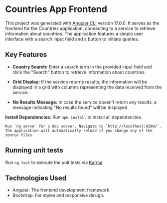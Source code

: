 # Countries App Frontend

This project was generated with [Angular CLI](https://github.com/angular/angular-cli) version 17.0.0.
It serves as the frontend for the Countries application, connecting to a service to retrieve information about countries. The application features a simple user interface with a search input field and a button to initiate queries.
## Key Features

- **Country Search:** Enter a search term in the provided input field and click the "Search" button to retrieve information about countries.

- **Grid Display:** If the service returns results, the information will be displayed in a grid with columns representing the data received from the service.

- **No Results Message:** In case the service doesn't return any results, a message indicating "No results found" will be displayed.


**Install Dependencies:**
    Run `npm install` to install all dependencies.

    Run `ng serve` for a dev server. Navigate to `http://localhost:4200/`. The application will automatically reload if you change any of the source files.


## Running unit tests

Run `ng test` to execute the unit tests via [Karma](https://karma-runner.github.io).

## Technologies Used
 - Angular: The frontend development framework.
 - Bootstrap: For styles and responsive design.
